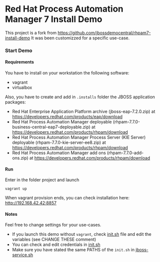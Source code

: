 Red Hat Process Automation Manager 7 Install Demo
=================================================

This project is a fork from https://github.com/jbossdemocentral/rhpam7-install-demo
It was been customizzed for a specific use-case.

### Start Demo

#### Requirements

You have to install on your workstation the following software:

 - vagrant
 - virtualbox

Also, you have to create and add in `.installs` folder the JBOSS application packages:

 * Red Hat Enterprise Application Platform archive (jboss-eap-7.2.0.zip) at https://developers.redhat.com/products/eap/download
 * Red Hat Process Automation Manager deployable (rhpam-7.7.0-business-central-eap7-deployable.zip) at https://developers.redhat.com/products/rhpam/download
 * Red Hat Process Automation Manager Process Server (KIE Server) deployable (rhpam-7.7.0-kie-server-ee8.zip) at https://developers.redhat.com/products/rhpam/download
 * Red Hat Process Automation Manager add ons (rhpam-7.7.0-add-ons.zip) at https://developers.redhat.com/products/rhpam/download

#### Run

Enter in the folder project and launch

```
vagrant up
```

When vagrant provision ends, you can check installation here: http://192.168.42.42:8857

#### Notes

Feel free to change settings for your use-cases.

 - If you launch this demo without `vagrant`, check [init.sh](./init.sh) file and edit the variables (see CHANGE THESE comment)
 - You can check and edit credentials in [init.sh](./init.sh)
 - Make sure you have stated the same PATHS of the `init.sh` in [jboss-service.sh](./.support/jboss-service.sh)
